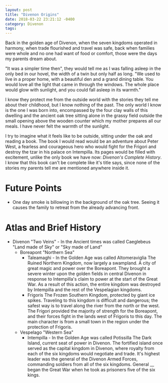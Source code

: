 ```yaml
---
layout: post
title: "Divenon Origins"
date: 2018-03-22 23:21:12 -0400
category: Divenon
tags:
---
```


Back in the golden age of Divenon, when the seven kingdoms operated in harmony,
when trade flourished and travel was safe, back when families were whole and no
one had want of food or comfort, those were the days my parents dream about.

"It was a simpler time then", they would tell me as I was falling asleep in the
only bed in our hovel, the width of a twin but only half as long. "We used to
live in a proper home, with a beautiful den and a grand dining table. You would
love all the light that came in through the windows. The whole place would glow
with sunlight, and you could fall asleep in its warmth."

I know they protect me from the outside world with the stories they tell me
about their childhood, but I know nothing of the past. The only world I know is
the one I was born into, encompassed by the four clay walls of this dwelling
and the ancient oak tree sitting alone in the grassy field outside the small
opening above the wooden counter which my mother prepares all our meals. I have
never felt the warmth of the sunlight.

I try to imagine what it feels like to be outside, sitting under the oak and
reading a book. The book I would read would be an adventure about Peter West, a
fearless and courageous hero who would fight for the Frigori and destroy the
tzar in his palace on Intempilla. Its pages would be filled with excitement,
unlike the only book we have now: _Divenon's Complete History_. I know that this
book can't be complete like it's title says, since none of the stories my
parents tell me are mentioned anywhere inside it.

# Future Points

- One day smoke is billowing in the background of the oak tree. Seeing it causes
  the family to retreat from the already advancing front.

# Atlas and Brief History

- Divenon "Two Veins" - In the Ancient times was called Caeglebeus
  "Land made of Sky" or "Sky made of Land"
  - Boreapont "Northern Sea"
    - Taleamaghi - In the Golden Age was called Altomeraviglia
      The Ruined Northern Kingdom, now largely a swampland. A city of great
      magic and power over the Boreapont. They brought a severe winter upon the
      golden fields in central Divenon in response to Intempilla's claim to
      power at the start of the Great War. As a result of this action, the
      entire kingdom was destroyed by Intempilla and the rest of the Vespelagian
      kingdoms.
    - Frigoris
      The Frozen Southern Kingdom, protected by giant ice spikes. Traveling to
      this kingdom is difficult and dangerous; the safest way is to travel along
      the river from the north or the west. The Frigori provided the majority of
      strength for the Boreapont, and their forces fight in the lands west of
      Frigoris to this day. The main character is from a small town in the
      region under the protection of Frigoris.
  - Vespelago "Western Sea"
    - Intempilla - In the Golden Age was called Potissilla
      The Dark Island, current seat of power in Divenon. The fortified island
      once served as the capital kingdom in Divenon, where royalty from each of
      the six kingdoms would negotiate and trade. It's highest leader was the
      general of the Divenon Armed Forces, commanding soldiers from all of the
      six kingdoms. General __ began the Great War when he took as prisoners
      five of the six kings.
